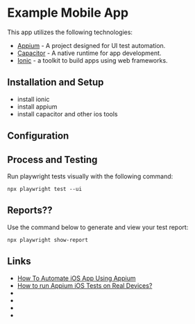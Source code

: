 # Example Mobile App 

This app utilizes the following technologies:
- [Appium](https://appium.io/docs/en/2.1/) - A project designed for UI test automation.
- [Capacitor](https://capacitorjs.com/) - A native runtime for app development.
- [Ionic](https://ionicframework.com/docs/) - a toolkit to build apps using web frameworks.


## Installation and Setup

- install ionic
- install appium
- install capacitor and other ios tools

## Configuration



## Process and Testing

Run playwright tests visually with the following command:

```shell
npx playwright test --ui
```

## Reports??

Use the command below to generate and view your test report:

```shell
npx playwright show-report
```

## Links

- [How To Automate iOS App Using Appium](https://www.lambdatest.com/blog/how-to-automate-ios-app-using-appium/)
- [How to run Appium iOS Tests on Real Devices?](ihttps://www.browserstack.com/guide/appium-ios-tutorial)
- []()
- []()
- []()
- []()
